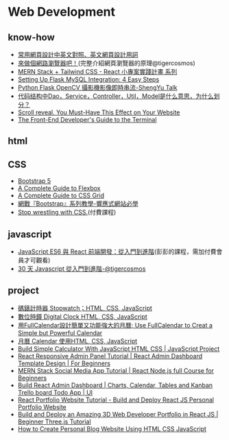 # Web Development

## know-how
- [常用網頁設計中英文對照、英文網頁設計用詞](https://www.cadiis.com.tw/blog/website-nouns-table)
- [來做個網路瀏覽器吧！](https://tigercosmos.xyz/post/2018/02/browser/browser_series_33/)(完整介紹網頁瀏覽器的原理@tigercosmos)
- [MERN Stack + Tailwind CSS - React 小專案實踐計畫 系列](https://ithelp.ithome.com.tw/users/20152502/ironman/5738)
- [Setting Up Flask MySQL Integration: 4 Easy Steps](https://hevodata.com/learn/flask-mysql/)
- [Python Flask OpenCV 攝影機影像即時串流-ShengYu Talk](https://shengyu7697.github.io/python-flask-camera-streaming/)
- [代码结构中Dao，Service，Controller，Util，Model是什么意思，为什么划分？](https://www.zhihu.com/question/58410621/answer/156868800)
- [Scroll reveal. You Must-Have This Effect on Your Website](https://youtu.be/av_p3PvrPxQ)
- [The Front-End Developer's Guide to the Terminal](https://www.joshwcomeau.com/javascript/terminal-for-js-devs/)


## html

## CSS
- [Bootstrap 5](https://getbootstrap.com/docs/5.0/getting-started/introduction/)
- [A Complete Guide to Flexbox](https://css-tricks.com/snippets/css/a-guide-to-flexbox/#flexbox-background)
- [A Complete Guide to CSS Grid](https://css-tricks.com/snippets/css/complete-guide-grid/)
- [網戰『Bootstrap』系列教學-響應式網站必學](https://youtube.com/playlist?list=PL4UYD9wGXOSIIAtTufwfzzlhO44m20LSQ)
- [Stop wrestling with CSS.](https://css-for-js.dev/)(付費課程)

## javascript
- [JavaScript ES6 與 React 前端開發：從入門到進階](https://youtube.com/playlist?list=PL-g0fdC5RMboo-XNa2DzFvYg_9QWBIos6)(彭彭的課程，需加付費會員才可觀看)
- [30 天 Javascript 從入門到進階-@tigercosmos](https://tigercosmos.xyz/post/2018/11/master_js/table/)

## project
- [碼錶計時器 Stopwatch；HTML, CSS, JavaScript](https://youtu.be/MHUfRYypvvk)
- [數位時鐘 Digital Clock HTML, CSS, JavaScript](https://youtu.be/cwytNxk4evY)
- [用FullCalendar設計簡單又功能強大的月曆; Use FullCalendar to Creat a Simple but Powerful Calendar](https://youtu.be/NRsZvNL5YEY)
- [月曆 Calendar 使用HTML, CSS, JavaScript](https://youtu.be/_bTqiNUlSL0)
- [Build Simple Calculator With JavaScript HTML CSS | JavaScript Project](https://youtu.be/HQCLzqhiT2w)
- [React Responsive Admin Panel Tutorial | React Admin Dashboard Template Design | For Beginners](https://youtu.be/K7vHoUwClaM)
- [MERN Stack Social Media App Tutorial | React Node.js full Course for Beginners](https://youtu.be/WWhgssiyfwY)
- [Build React Admin Dashboard | Charts, Calendar, Tables and Kanban Trello board Todo App | UI](https://youtu.be/eRA9cVxFams)
- [React Portfolio Website Tutorial - Build and Deploy React JS Personal Portfolio Website](https://youtu.be/Pu9I33nDeBk)
- [Build and Deploy an Amazing 3D Web Developer Portfolio in React JS | Beginner Three.js Tutorial](https://youtu.be/0fYi8SGA20k)
- [How to Create Personal Blog Website Using HTML CSS JavaScript](https://youtu.be/Pup-yi4oMfU)
